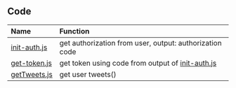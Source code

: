 ## Code 

|Name| Function|
|:----|:-------|
|[init-auth.js](./init-auth.js)| get authorization from user, output: authorization code|
|[get-token.js](./get-token.js)| get token using code from output of [init-auth.js]()|
|[getTweets.js](./getTweets.js)| get user tweets()|
